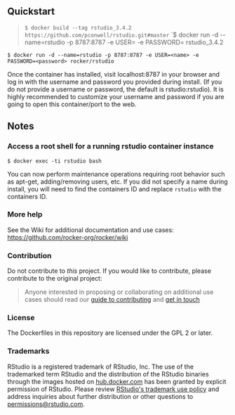 ## Quickstart

>  `$ docker build --tag rstudio_3.4.2 https://github.com/pconwell/rstudio.git#master`
>  `$ docker run -d --name=rstudio -p 8787:8787 -e USER=<username> -e PASSWORD=<password> rstudio_3.4.2

`$ docker run -d --name=rstudio -p 8787:8787 -e USER=<name> -e PASSWORD=<password> rocker/rstudio`

Once the container has installed, visit localhost:8787 in your browser and log in with the username and password you provided during install. (If you do not provide a username or password, the default is rstudio:rstudio). It is highly recommended to customize your username and password if you are going to open this container/port to the web.

## Notes

### Access a root shell for a running rstudio container instance

`$ docker exec -ti rstudio bash`

You can now perform maintenance operations requiring root behavior such as apt-get, adding/removing users, etc. If you did not specify a name during install, you will need to find the containers ID and replace `rstudio` with the containers ID.

### More help

See the Wiki for additional documentation and use cases: https://github.com/rocker-org/rocker/wiki

### Contribution

Do not contribute to *this* project. If you would like to contribute, please contribute to the original project:

> Anyone interested in proposing or collaborating on additional use cases should read our [guide to contributing](https://github.com/rocker-org/rocker/wiki/How-to-contribute) and [get in touch](http://github.com/rocker-org/rocker/issues)

### License

The Dockerfiles in this repository are licensed under the GPL 2 or later.

### Trademarks

RStudio is a registered trademark of RStudio, Inc.  The use of the trademarked term RStudio and the distribution of the RStudio binaries through the images hosted on [hub.docker.com](https://registry.hub.docker.com/) has been granted by explicit permission of RStudio.  Please review [RStudio's trademark use policy](http://www.rstudio.com/about/trademark/) and address inquiries about further distribution or other questions to [permissions@rstudio.com](emailto:permissions@rstudio.com).

